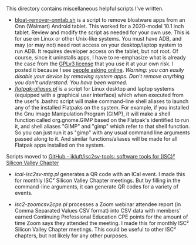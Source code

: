 This directory contains miscellaneous helpful scripts I've written.

- [bloat-remover-onntab.sh](bloat-remover-onntab.sh) is a script to remove bloatware apps from an Onn (Walmart) Android tablet. This worked for a 2020-model 10.1 inch tablet. Review and modify the script as needed for your own use. This is for use on Linux or other Unix-like systems. You must have ADB, and may (or may not) need root access on your desktop/laptop system to run ADB. It requires developer access on the tablet, but not root. Of course, since it uninstalls apps, I have to re-emphasize what is already the case from the [GPLv3 license](https://www.gnu.org/licenses/gpl-3.0.txt) that you use it at your own risk. I posted it because I see [people asking online](https://forum.xda-developers.com/t/latest-10-1-inch-onn-tablet-any-way-to-remove-walmart-button-from-the-navbar-remove-other-walmart-branding.4329241/post-85717903). *Warning: you can easily disable your device by removing system apps. Don't remove anything you don't understand. You have been warned.*
- *[flatpak-aliases.pl](flatpak-aliases.pl)* is a script for Linux desktop and laptop systems
  (equipped with a graphical user interface) which when executed from the
  user's .bashrc script will make command-line shell aliases to launch
  any of the installed Flatpaks on the system. For example, if you installed
  the Gnu Image Manipulation Program (GIMP), it will make a shell function
  called org.gnome.GIMP based on the Flatpak's identified to run it, and
  shell aliases "GIMP" and "gimp" which refer to that shell function. So you
  can just run it as "gimp" with any usual command line arguments passed along
  to it. And similar functions/aliases will be made for all Flatpak apps
  installed on the system.

Scripts moved to [GitHub - ikluft/isc2sv-tools: software tools for (ISC)² Silicon Valley Chapter](https://github.com/ikluft/isc2sv-tools)

- *ical-isc2sv-mtg.pl* generates a QR code with an ICal event. I made this for
  monthly ISC² Silicon Valley Chapter meetings. But by filling in the
  command-line arguments, it can generate QR codes for a variety of events.

- *isc2-zoomcsv2cpe.pl* processes a Zoom webinar attendee report (in Comma
  Separated Values CSV format) into CSV data with members' earned Continuing
  Professional Education CPE points for the amount of time Zoom says they
  attended the meeting. I made this for monthly ISC² Silicon Valley Chapter
  meetings. This could be useful to other ISC² chapters, but not likely for
  any other purposes.
